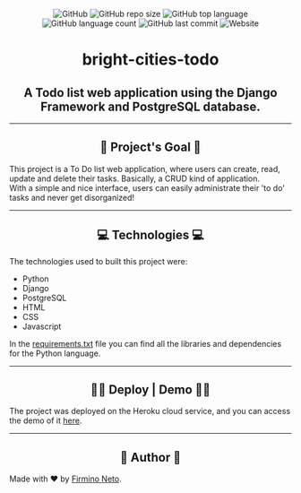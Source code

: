 <!---->
<div align='center'></div>
<!---->
<div align='center'>

![GitHub](https://img.shields.io/github/license/firminoneto11/bright-cities-todo?style=for-the-badge)
![GitHub repo size](https://img.shields.io/github/repo-size/firminoneto11/bright-cities-todo?style=for-the-badge)
![GitHub top language](https://img.shields.io/github/languages/top/firminoneto11/bright-cities-todo?style=for-the-badge)
![GitHub language count](https://img.shields.io/github/languages/count/firminoneto11/bright-cities-todo?style=for-the-badge)
![GitHub last commit](https://img.shields.io/github/last-commit/firminoneto11/bright-cities-todo?style=for-the-badge)
![Website](https://img.shields.io/website?down_message=Offline&style=for-the-badge&up_message=Online&url=https%3A%2F%2Fbright-cities-todo.herokuapp.com%2F)

</div>
<div align='center'><h1>bright-cities-todo</h1></div>
<div align='center'><h2>A Todo list web application using the Django Framework and PostgreSQL database.</h2></div>
<hr>

<!--Project's Goal-->
<div align='center'><h2>🤔 Project's Goal 🤔</h2></div>
<p>This project is a To Do list web application, where users can create, read, update and delete their tasks. Basically, a CRUD kind of application.<br>
With a simple and nice interface, users can easily administrate their 'to do' tasks and never get disorganized!
</p>
<hr>

<!--Technologies-->
<div align='center'><h2>💻 Technologies 💻</h2></div>
<p>The technologies used to built this project were:</p>

- Python
- Django
- PostgreSQL
- HTML
- CSS
- Javascript

<p>In the <a href="./requirements.txt">requirements.txt</a> file you can find all the libraries and dependencies for the Python language.</p>
<hr>

<!--Deploy and Demo-->
<div align='center'><h2>🚧🚦 Deploy | Demo 🚦🚧</h2></div>
<p>The project was deployed on the Heroku cloud service, and you can access the demo of it <a href="https://bright-cities-todo.herokuapp.com/">here</a>.</p>
<hr>

<!--Screens-->
<div align='center'></div>

<!--Author-->
<div align='center'><h2>👾 Author 👾</h2></div>
<p>Made with ❤ by <a href='https://github.com/firminoneto11'>Firmino Neto</a>.</p>